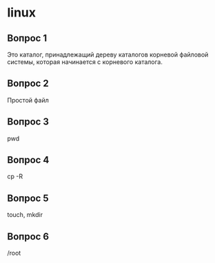 # linux

<h2>Вопрос 1</h2>
Это каталог, принадлежащий дереву каталогов корневой файловой системы, которая начинается с корневого каталога.

<h2>Вопрос 2</h2>
Простой файл

<h2>Вопрос 3</h2>
pwd

<h2>Вопрос 4</h2>
cp -R

<h2>Вопрос 5</h2>
touch, mkdir

<h2>Вопрос 6</h2>
/root
